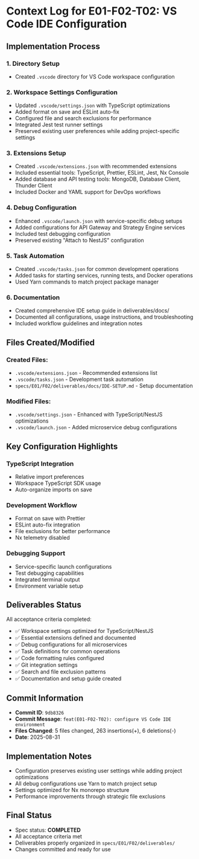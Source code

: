 # Context Log for E01-F02-T02: VS Code IDE Configuration

## Implementation Process

### 1. Directory Setup
- Created `.vscode` directory for VS Code workspace configuration

### 2. Workspace Settings Configuration
- Updated `.vscode/settings.json` with TypeScript optimizations
- Added format on save and ESLint auto-fix
- Configured file and search exclusions for performance
- Integrated Jest test runner settings
- Preserved existing user preferences while adding project-specific settings

### 3. Extensions Setup  
- Created `.vscode/extensions.json` with recommended extensions
- Included essential tools: TypeScript, Prettier, ESLint, Jest, Nx Console
- Added database and API testing tools: MongoDB, Database Client, Thunder Client
- Included Docker and YAML support for DevOps workflows

### 4. Debug Configuration
- Enhanced `.vscode/launch.json` with service-specific debug setups
- Added configurations for API Gateway and Strategy Engine services
- Included test debugging configuration
- Preserved existing "Attach to NestJS" configuration

### 5. Task Automation
- Created `.vscode/tasks.json` for common development operations
- Added tasks for starting services, running tests, and Docker operations
- Used Yarn commands to match project package manager

### 6. Documentation
- Created comprehensive IDE setup guide in deliverables/docs/
- Documented all configurations, usage instructions, and troubleshooting
- Included workflow guidelines and integration notes

## Files Created/Modified

### Created Files:
- `.vscode/extensions.json` - Recommended extensions list
- `.vscode/tasks.json` - Development task automation
- `specs/E01/F02/deliverables/docs/IDE-SETUP.md` - Setup documentation

### Modified Files:
- `.vscode/settings.json` - Enhanced with TypeScript/NestJS optimizations
- `.vscode/launch.json` - Added microservice debug configurations

## Key Configuration Highlights

### TypeScript Integration
- Relative import preferences
- Workspace TypeScript SDK usage
- Auto-organize imports on save

### Development Workflow
- Format on save with Prettier
- ESLint auto-fix integration
- File exclusions for better performance
- Nx telemetry disabled

### Debugging Support
- Service-specific launch configurations
- Test debugging capabilities
- Integrated terminal output
- Environment variable setup

## Deliverables Status
All acceptance criteria completed:
- ✅ Workspace settings optimized for TypeScript/NestJS
- ✅ Essential extensions defined and documented  
- ✅ Debug configurations for all microservices
- ✅ Task definitions for common operations
- ✅ Code formatting rules configured
- ✅ Git integration settings
- ✅ Search and file exclusion patterns
- ✅ Documentation and setup guide created

## Commit Information
- **Commit ID**: `9db8326`
- **Commit Message**: `feat(E01-F02-T02): configure VS Code IDE environment`
- **Files Changed**: 5 files changed, 263 insertions(+), 6 deletions(-)
- **Date**: 2025-08-31

## Implementation Notes
- Configuration preserves existing user settings while adding project optimizations
- All debug configurations use Yarn to match project setup
- Settings optimized for Nx monorepo structure
- Performance improvements through strategic file exclusions

## Final Status
- Spec status: **COMPLETED**
- All acceptance criteria met
- Deliverables properly organized in `specs/E01/F02/deliverables/`
- Changes committed and ready for use